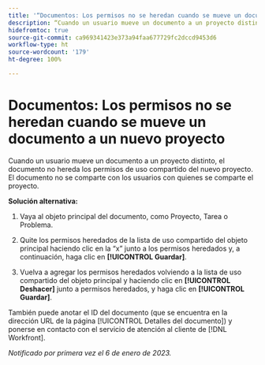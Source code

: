 ```yaml
---
title: '“Documentos: Los permisos no se heredan cuando se mueve un documento a un nuevo proyecto”'
description: “Cuando un usuario mueve un documento a un proyecto distinto, el documento no hereda los permisos de uso compartido del nuevo proyecto. El documento no se comparte con los usuarios con quienes se comparte el proyecto. ”
hidefromtoc: true
source-git-commit: ca969341423e373a94faa677729fc2dccd9453d6
workflow-type: ht
source-wordcount: '179'
ht-degree: 100%

---
```



# Documentos: Los permisos no se heredan cuando se mueve un documento a un nuevo proyecto

<!-- This Known Issue is on the TOC for both Workfront and Workfront Proof-->

<!--This issue has been closed as won't fix, but no reason.-->

Cuando un usuario mueve un documento a un proyecto distinto, el documento no hereda los permisos de uso compartido del nuevo proyecto. El documento no se comparte con los usuarios con quienes se comparte el proyecto.

**Solución alternativa:**

1. Vaya al objeto principal del documento, como Proyecto, Tarea o Problema.

1. Quite los permisos heredados de la lista de uso compartido del objeto principal haciendo clic en la “x” junto a los permisos heredados y, a continuación, haga clic en **[!UICONTROL Guardar]**.

1. Vuelva a agregar los permisos heredados volviendo a la lista de uso compartido del objeto principal y haciendo clic en **[!UICONTROL Deshacer]** junto a permisos heredados, y haga clic en **[!UICONTROL Guardar]**.

También puede anotar el ID del documento (que se encuentra en la dirección URL de la página [!UICONTROL Detalles del documento]) y ponerse en contacto con el servicio de atención al cliente de [!DNL Workfront].

_Notificado por primera vez el 6 de enero de 2023._


